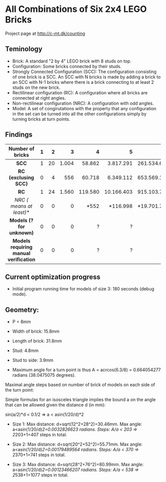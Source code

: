 # All Combinations of Six 2x4 LEGO Bricks

Project page at http://c-mt.dk/counting

## Teminology

* Brick: A standard "2 by 4" LEGO brick with 8 studs on top.
* Configuration: Some bricks connected by their studs.
* Strongly Connected Configuration (SCC): The configuration consisting of one brick is a SCC. An SCC with N bricks is made by adding a brick to an SCC with N-1 bricks where there is a brick connecting to at least 2 studs on the new brick.
* Rectilinear configuration (RC): A configuration where all bricks are connected at right angles. 
* Non-rectilinear configuration (NRC): A configuration with odd angles.
* Model: A set of congirutations with the property that any configuration in the set can be turned into all the other configurations simply by turning bricks at turn points. 

## Findings

|   Number of bricks | 1 | 2 | 3 | 4 | 5 | 6 | 
|:------------------:|--:|--:|--:|--:|--:|--:|
| **SCC** | 1 | 20 | 1.004 | 58.862 | 3.817.291 | 261.534.637
| **RC (exclusing SCC)** | 0 | 4  | 556   | 60.718  | 6.349.112  | 653.569.128 |
| **RC**                  | 1 | 24 | 1.560 | 119.580 | 10.166.403 | 915.103.765 |
| **NRC (* means at least)**               | 0 | 0 | 0 | *552 | *116.998 | *19.701.710 |
| **Models (? for unknown)**               | 0 | 0 | 0 | ? | ? | ? |
| **Models requiring manual verification** | 0 | 0 | 0 | ? | ? | ? |


## Current optimization progress

- Initial program running time for models of size 3: 180 seconds (debug mode).


## Geometry:

- P = 8mm

- Width of brick: 15.8mm

- Length of brick: 31.8mm

- Stud: 4.8mm

- Stud to side: 3.9mm

- Maximum angle for a turn point is thus A = acrcos(6.3/8) = 0.664054277 radians (38.0475075 degrees). 


Maximal angle steps based on number of brick of models on each side of the turn point:

Simple formulas for an isosceles triangle implies the bound a on the angle that can be allowed given the distance d (in mm):

sin(a/2)*d < 0.1/2 => a < asin(1/20/d)*2

- Size 1: Max distance: d=sqrt(12^2+28^2)=30.46mm. Max angle: a<asin(1/20/d)*2=0.0032826623  radians. Steps: A/a < 203 => 2*203+1=407 steps in total.

- Size 2: Max distance: d=sqrt(20^2+52^2)=55.71mm. Max angle: a<asin(1/20/d)*2=0.00179489564 radians. Steps: A/a < 370 => 2*370+1=741 steps in total.

- Size 3: Max distance: d=sqrt(28^2+76^2)=80.99mm. Max angle: a<asin(1/20/d)*2=0.00123466207 radians. Steps: A/a < 538 => 2*538+1=1077 steps in total.


